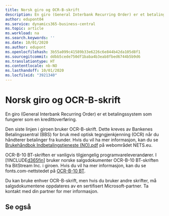 ```yaml
---
title: Norsk giro og OCR-B-skrift
description: En giro (General Interbank Recurring Order) er et betalingssystem som fungerer som en kredittoverføring.
author: edupont04
ms.service: dynamics365-business-central
ms.topic: article
ms.workload: na
ms.search.keywords: ''
ms.date: 10/01/2020
ms.author: edupont
ms.openlocfilehash: 3b55a099c41589b33e6226c6e844b42da105d8f1
ms.sourcegitcommit: ddbb5cede750df1baba4b3eab8fbed6744b5b9d6
ms.translationtype: HT
ms.contentlocale: nb-NO
ms.lasthandoff: 10/01/2020
ms.locfileid: "3921340"
---
```

# <a name="norwegian-giro-and-ocr-b-font"></a>Norsk giro og OCR-B-skrift
En giro (General Interbank Recurring Order) er et betalingssystem som fungerer som en kredittoverføring.  

Den siste linjen i giroen bruker OCR-B-skrift. Dette kreves av Bankenes Betalingssentral (BBS) for bruk med optisk tegngjenkjenning (OCR) når du håndterer betalinger fra kunder. Hvis du vil ha mer informasjon, kan du se [Brukehåndbok Indbetalingstjeneste (NO).pdf](https://www.nets.eu/no-nb/SiteCollectionDocuments/Egiro/Brukehåndbok%20Innbetalingstjenestene%20(NO).pdf) på webområdet NETS.eu.  

OCR-B-10 BT-skriften er vanligvis tilgjengelig programvareleverandører. I [!INCLUDE[d365fin](../../includes/d365fin_md.md)] bruker norske salgsdokumenter OCR-B-10 BT-skriften fra BitStream Inc. i giroen. Hvis du vil ha mer informasjon, kan du se fonts.com-nettstedet på [OCR-B-10 BT](https://www.fonts.com/font/bitstream/ocr-b-bt/10).  

Du kan bruke enhver OCR-B-skrift, men hvis du bruker andre skrifter, må salgsdokumentene oppdateres av en sertifisert Microsoft-partner. Ta kontakt med din partner for mer informasjon.  

## <a name="see-also"></a>Se også

